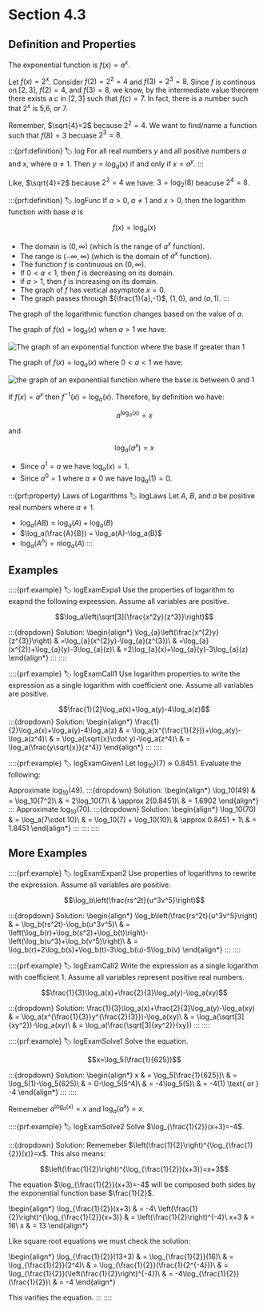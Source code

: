 # Section 4.3

## Definition and Properties
The exponential function is $f(x)=a^x$.

Let $f(x)=2^x$. Consider $f(2)=2^2=4$ and $f(3)=2^3=8$. Since $f$ is continous on $[2,3]$, $f(2)=4$, and $f(3)=8$, we know, by the intermediate value theorem there exists a $c$ in $[2,3]$ such that $f(c)=7$. In fact, there is a number such that $2^x$ is 5,6, or 7.

Remember, $\sqrt{4}=2$ because $2^2=4$. We want to find/name a function such that $f(8)=3$ becuase $2^3=8$.

:::{prf:definition}
:label: log
For all real numbers $y$ and all positive numbers $a$ and $x$, where $a\ne 1$. Then $y=\log_a (x)$ if and only if $x=a^y$.
:::

Like, $\sqrt{4}=2$ because $2^2=4$ we have: $3=\log_2(8)$ beacuse $2^4=8$.

:::{prf:definition}
:label: logFunc
If $a>0$, $a\ne 1$ and $x>0$, then the logarithm function with base $a$ is

$$f(x)=\log_a(x)$$

* The domain is $(0,\infty)$ (which is the range of $a^x$ function).
* The range is $(-\infty,\infty)$ (which is the domain of $a^x$ function).
* The function $f$ is continuous on $(0,\infty)$.
* If $0<a<1$, then $f$ is decreasing on its domain.
* if $a>1$, then $f$ is increasing on its domain.
* The graph of $f$ has vertical asymptote $x=0$.
* The graph passes through $(\frac{1}{a},-1)$, $(1,0)$, and $(a,1)$.
:::

The graph of the logarithmic function changes based on the value of $a$.

The graph of $f(x)=\log_a(x)$ when $a>1$ we have:

![The graph of an exponential function where the base if greater than 1](images/agreateronelog.png)

The graph of $f(x)=\log_a(x)$ where $0<a<1$ we have:

![the graph of an exponentiial function where the base is between 0 and 1](images/abwzeroandoneelog.png)

If $f(x)=a^x$ then $f^{-1}(x)=\log_a(x)$. Therefore, by definition we have:

$$a^{\log_a(x)}=x$$

and

$$\log_a(a^x)=x$$

* Since $a^1=a$ we have $\log_a(x)=1$.
* Since $a^0=1$ where $a\ne 0$ we  have $\log_a(1)=0$.

:::{prf:property} Laws of Logarithms
:label: logLaws
Let $A$, $B$, and $a$ be positive real numbers where $a\ne 1$.

* $\log_a(AB)=\log_a(A)+\log_a(B)$
* $\log_a(\frac{A}{B}) = \log_a(A)-\log_a(B)$
* $\log_a(A^n) = n\log_a(A)$
:::

## Examples

::::{prf:example}
:label: logExamExpa1
Use the properties of logarithm to exapnd the following expression. Assume all variables are positive.

$$\log_a\left(\sqrt[3]{\frac{x^2y}{z^3}}\right)$$

:::{dropdown} Solution:
\begin{align*}
\log_{a}\left(\frac{x^{2}y}{z^{3}}\right) & =\log_{a}(x^{2}y)-\log_{a}(z^{3})\\
 & =\log_{a}(x^{2})+\log_{a}(y)-3\log_{a}(z)\\
 & =2\log_{a}(x)+\log_{a}(y)-3\log_{a}(z)
\end{align*}
:::
::::

::::{prf:example}
:label: logExamCall1
Use logarithm properties to write the expression as a single logarithm with coefficient one. Assume all variables are positive.

$$\frac{1}{2}\log_a(x)+\log_a(y)-4\log_a(z)$$
:::{dropdown} Solution:
\begin{align*}
    \frac{1}{2}\log_a(x)+\log_a(y)-4\log_a(z) & = \log_a(x^{\frac{1}{2}})+\log_a(y)-\log_a(z^4)\\
    & = \log_a(\sqrt{x}\cdot y)-\log_a(z^4)\\
    & = \log_a(\frac{y\sqrt{x}}{z^4})
\end{align*}
:::
::::

::::{prf:example}
:label: logExamGiven1
Let $\log_10)(7)\approx 0.8451$. Evaluate the following:

Approximate $\log_10(49)$.
:::{dropdown} Solution:
\begin{align*}
    \log_10(49) & = \log_10(7^2)\\
    & = 2\log_10(7)\\
    & \approx 2(0.8451)\\
    & = 1.6902
\end{align*}
:::
Approximate $\log_10(70)$.
:::{dropdown} Solution:
\begin{align*}
    \log_10(70) & = \log_a(7\cdot 10)\\
    & = \log_10(7) + \log_10(10)\\
    & \approx 0.8451 + 1\\
    & = 1.8451
\end{align*}
:::
::::
::::

## More Examples

::::{prf:example}
:label: logExamExpan2
Use properties of logarithms to rewrite the expression. Assume all variables are positive.

$$\log_b\left(\frac{rs^2t}{u^3v^5}\right)$$

:::{dropdown} Solution:
\begin{align*}
    \log_b\left(\frac{rs^2t}{u^3v^5}\right) & = \log_b(rs^2t)-\log_b(u^3v^5)\\
    & = \left(\log_b(r)+\log_b(s^2)+\log_b(t)\right)-\left(\log_b(u^3)+\log_b(v^5)\right)\\
    & = \log_b(r)+2\log_b(s)+\log_b(t)-3\log_b(u)-5\log_b(v)
\end{align*}
:::
::::

::::{prf:example}
:label: logExamCall2
Write the expression as a single logarithm with coefficient 1. Assume all variables represent positive real numbers.

$$\frac{1}{3}\log_a(x)+\frac{2}{3}\log_a(y)-\log_a(xy)$$

:::{dropdown} Solution:
    \frac{1}{3}\log_a(x)+\frac{2}{3}\log_a(y)-\log_a(xy) & = \log_a(x^{\frac{1}{3}}y^{\frac{2}{3}})-\log_a(xy)\\
    & = \log_a(\sqrt[3]{xy^2})-\log_a(xy)\\
    & = \log_a(\frac{\sqrt[3]{xy^2}}{xy})
:::
::::

::::{prf:example}
:label: logExamSolve1
Solve the equation.

$$x=\log_5(\frac{1}{625})$$

:::{dropdown} Solution:
\begin{align*}
    x & = \log_5(\frac{1}{625})\\
    & = \log_5(1)-\log_5(625)\\
    & = 0-\log_5(5^4)\\
    & = -4\log_5(5)\\
    & = -4(1) \text{ or } -4
\end{align*}
:::
::::

Rememeber $a^{\log_a(x)}=x$ and $\log_a(a^x)=x$.

::::{prf:example}
:label: logExamSolve2
Solve $\log_{\frac{1}{2}}(x+3)=-4$.

:::{dropdown} Solution:
Rememeber $\left(\frac{1}{2}\right)^{\log_{\frac{1}{2}}(x)}=x$. This also means:

$$\left(\frac{1}{2}\right)^{\log_{\frac{1}{2}}(x+3)}=x+3$$

The equation $\log_{\frac{1}{2}}(x+3)=-4$ will be composed both sides by the exponential function base $\frac{1}{2}$.

\begin{align*}
    \log_{\frac{1}{2}}(x+3) & = -4\\
    \left(\frac{1}{2}\right)^{\log_{\frac{1}{2}}(x+3)} & = \left(\frac{1}{2}\right)^{-4}\\
    x+3 & = 16\\
    x & = 13
\end{align*}

Like square root equations we must check the solution:

\begin{align*}
    \log_{\frac{1}{2}}(13+3) & = \log_{\frac{1}{2}}(16)\\
    & = \log_{\frac{1}{2}}(2^4)\\
    & = \log_{\frac{1}{2}}(\frac{1}{2^{-4}})\\
    & = \log_{\frac{1}{2}}(\left(\frac{1}{2}\right)^{-4})\\
    & = -4\log_{\frac{1}{2}}(\frac{1}{2})\\
    & = -4
\end{align*}

This varifies the equation.
:::
::::
